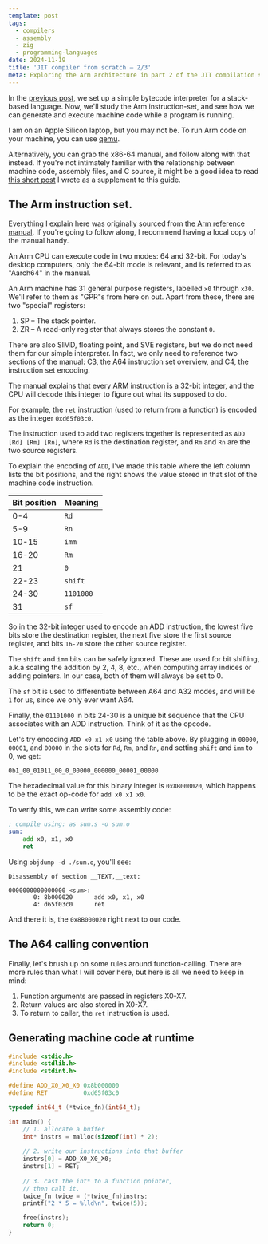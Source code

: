 ```yaml
---
template: post
tags:
  - compilers 
  - assembly 
  - zig 
  - programming-languages
date: 2024-11-19
title: 'JIT compiler from scratch – 2/3'
meta: Exploring the Arm architecture in part 2 of the JIT compilation series 
---
```


In the [previous post](/jit-01/), we set up a simple bytecode interpreter for a stack-based language.
Now, we'll study the Arm instruction-set, and see how we can generate and execute machine code
while a program is running.

I am on an Apple Silicon laptop, but you may not be.
To run Arm code on your machine, you can use [qemu](https://www.qemu.org/download/).

Alternatively, you can grab the x86-64 manual, and follow along with that instead.
If you're not intimately familiar with the relationship between machine code, assembly files, and C source,
it might be a good idea to read [this short post](/blog/c-source-to-machine-code/) I wrote as a supplement to this guide.

## The Arm instruction set.

Everything I explain here was originally sourced from [the Arm reference manual](https://developer.arm.com/documentation/ddi0487/latest).
If you're going to follow along, I recommend having a local copy of the manual handy.

An Arm CPU can execute code in two modes: 64 and 32-bit.
For today's desktop computers, only the 64-bit mode is relevant, and is referred to as "Aarch64" in the manual.

An Arm machine has 31 general purpose registers, labelled `x0` through `x30`.
We'll refer to them as "GPR"s from here on out.
Apart from these, there are two "special" registers:

1. SP – The stack pointer.
2. ZR – A read-only register that always stores the constant `0`. 

There are also SIMD, floating point, and SVE registers,
but we do not need them for our simple interpreter.
In fact, we only need to reference two sections of the manual:
C3, the A64 instruction set overview, and C4, the instruction set encoding.

The manual explains that every ARM instruction is a 32-bit integer,
and the CPU will decode this integer to figure out what its supposed to do.

For example, the `ret` instruction (used to return from a function) is encoded as 
the integer `0xd65f03c0`.

The instruction used to add two registers together is represented as `ADD [Rd] [Rm] [Rn]`,
where `Rd` is the destination register, and `Rm` and `Rn` are the two source registers.

To explain the encoding of `ADD`, I've made this table where 
the left column lists the bit positions, and the right shows the value
stored in that slot of the machine code instruction.

| Bit position | Meaning |
|--------------|---------|
| 0-4          | `Rd`      |
| 5-9          | `Rn`      |
| 10-15        | `imm`     |
| 16-20        | `Rm`      |
| 21           | `0`       |
| 22-23        | `shift`   |
| 24-30        | `1101000` |
| 31           | `sf`      |

So in the 32-bit integer used to encode an ADD instruction,
the lowest five bits store the destination register, the next five 
store the first source register, and bits `16-20` store the other source register.

The `shift` and `imm` bits can be safely ignored.
These are used for bit shifting, a.k.a scaling the addition by 2, 4, 8, etc.,
when computing array indices or adding pointers.
In our case, both of them will always be set to 0.

The `sf` bit is used to differentiate between A64 and A32 modes,
and will be `1` for us, since we only ever want A64.

Finally, the `01101000` in bits 24-30 is a unique bit sequence that the CPU
associates with an ADD instruction.
Think of it as the opcode.

Let's try encoding `ADD x0 x1 x0` using the table above.
By plugging in `00000`, `00001`, and `00000` in the slots for `Rd`, `Rm`,
and `Rn`, and setting `shift` and `imm` to 0, we get:

```
0b1_00_01011_00_0_00000_000000_00001_00000
```

The hexadecimal value for this binary integer is `0x8B000020`, which
happens to be the exact op-code for `add x0 x1 x0`.

To verify this, we can write some assembly code:

```asm
; compile using: as sum.s -o sum.o
sum:
    add x0, x1, x0
    ret
```

Using `objdump -d ./sum.o`, you'll see: 

```
Disassembly of section __TEXT,__text:

0000000000000000 <sum>:
       0: 8b000020     	add	x0, x1, x0
       4: d65f03c0     	ret
```

And there it is, the `0x8B000020` right next to our code.

## The A64 calling convention

Finally, let's brush up on some rules around function-calling.
There are more rules than what I will cover here, but here is all we need to keep in mind:

1. Function arguments are passed in registers X0-X7.
2. Return values are also stored in X0-X7.
3. To return to caller, the `ret` instruction is used.

## Generating machine code at runtime

```c
#include <stdio.h>
#include <stdlib.h>
#include <stdint.h>

#define ADD_X0_X0_X0 0x8b000000
#define RET          0xd65f03c0

typedef int64_t (*twice_fn)(int64_t);

int main() {
    // 1. allocate a buffer
    int* instrs = malloc(sizeof(int) * 2);
    
    // 2. write our instructions into that buffer
    instrs[0] = ADD_X0_X0_X0;
    instrs[1] = RET;
    
    // 3. cast the int* to a function pointer, 
    // then call it.
    twice_fn twice = (*twice_fn)instrs;
    printf("2 * 5 = %lld\n", twice(5));

    free(instrs);
    return 0;
}
```

